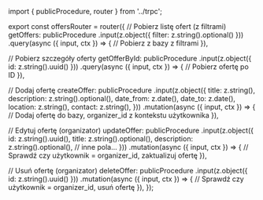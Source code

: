 import { publicProcedure, router } from '../trpc';

export const offersRouter = router({
  // Pobierz listę ofert (z filtrami)
  getOffers: publicProcedure
    .input(z.object({ filter: z.string().optional() }))
    .query(async ({ input, ctx }) => {
      // Pobierz z bazy z filtrami
    }),

  // Pobierz szczegóły oferty
  getOfferById: publicProcedure
    .input(z.object({ id: z.string().uuid() }))
    .query(async ({ input, ctx }) => {
      // Pobierz ofertę po ID
    }),

  // Dodaj ofertę
  createOffer: publicProcedure
    .input(z.object({
      title: z.string(),
      description: z.string().optional(),
      date_from: z.date(),
      date_to: z.date(),
      location: z.string(),
      contact: z.string(),
    }))
    .mutation(async ({ input, ctx }) => {
      // Dodaj ofertę do bazy, organizer_id z kontekstu użytkownika
    }),

  // Edytuj ofertę (organizator)
  updateOffer: publicProcedure
    .input(z.object({
      id: z.string().uuid(),
      title: z.string().optional(),
      description: z.string().optional(),
      // inne pola...
    }))
    .mutation(async ({ input, ctx }) => {
      // Sprawdź czy użytkownik = organizer_id, zaktualizuj ofertę
    }),

  // Usuń ofertę (organizator)
  deleteOffer: publicProcedure
    .input(z.object({ id: z.string().uuid() }))
    .mutation(async ({ input, ctx }) => {
      // Sprawdź czy użytkownik = organizer_id, usuń ofertę
    }),
});